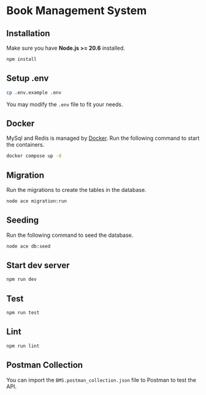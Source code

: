 # Book Management System

## Installation
Make sure you have **Node.js >= 20.6** installed.
```bash
npm install
```

## Setup .env
```bash
cp .env.example .env
```
You may modify the `.env` file to fit your needs.

## Docker
MySql and Redis is managed by [Docker](https://www.docker.com/).
Run the following command to start the containers.
```bash
docker compose up -d
```


## Migration
Run the migrations to create the tables in the database.
```bash
node ace migration:run
```

## Seeding
Run the following command to seed the database.
```bash
node ace db:seed
```

## Start dev server
```bash
npm run dev
```

## Test
```bash
npm run test
```

## Lint
```bash
npm run lint
```

## Postman Collection
You can import the `BMS.postman_collection.json` file to Postman to test the API.